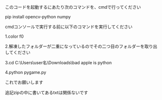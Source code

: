このコードを起動するにあたり次のコマンドを、cmdで行ってください

pip install opencv-python numpy

cmdコンソールで実行する前に以下のコマンドを実行してください

1.color f0

2.解凍したフォルダーが二重になっているのでその二つ目のフォルダーを取り出してください

3.cd C:\Users\user名\Downloads\bad apple is python

4.python pygame.py

これでお願いします

追記zipの中に書いてあるtxtは関係ないです

